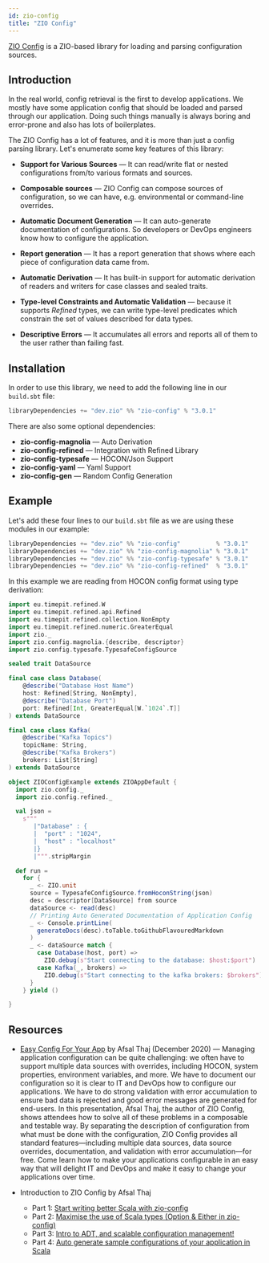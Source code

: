 ```yaml
---
id: zio-config
title: "ZIO Config"
---
```


[ZIO Config](https://zio.github.io/zio-config/) is a ZIO-based library for loading and parsing configuration sources.

## Introduction
In the real world, config retrieval is the first to develop applications. We mostly have some application config that should be loaded and parsed through our application. Doing such things manually is always boring and error-prone and also has lots of boilerplates.

The ZIO Config has a lot of features, and it is more than just a config parsing library. Let's enumerate some key features of this library:

- **Support for Various Sources** — It can read/write flat or nested configurations from/to various formats and sources.

- **Composable sources** — ZIO Config can compose sources of configuration, so we can have, e.g. environmental or command-line overrides.

- **Automatic Document Generation** — It can auto-generate documentation of configurations. So developers or DevOps engineers know how to configure the application.

- **Report generation** — It has a report generation that shows where each piece of configuration data came from.

- **Automatic Derivation** — It has built-in support for automatic derivation of readers and writers for case classes and sealed traits.

- **Type-level Constraints and Automatic Validation** — because it supports _Refined_ types, we can write type-level predicates which constrain the set of values described for data types.

- **Descriptive Errors** — It accumulates all errors and reports all of them to the user rather than failing fast.

## Installation

In order to use this library, we need to add the following line in our `build.sbt` file:

```scala
libraryDependencies += "dev.zio" %% "zio-config" % "3.0.1" 
```

There are also some optional dependencies:
- **zio-config-magnolia** — Auto Derivation
- **zio-config-refined** — Integration with Refined Library
- **zio-config-typesafe** — HOCON/Json Support
- **zio-config-yaml** — Yaml Support
- **zio-config-gen** — Random Config Generation

## Example

Let's add these four lines to our `build.sbt` file as we are using these modules in our example:

```scala
libraryDependencies += "dev.zio" %% "zio-config"          % "3.0.1"
libraryDependencies += "dev.zio" %% "zio-config-magnolia" % "3.0.1"
libraryDependencies += "dev.zio" %% "zio-config-typesafe" % "3.0.1"
libraryDependencies += "dev.zio" %% "zio-config-refined"  % "3.0.1"
```

In this example we are reading from HOCON config format using type derivation:

```scala mdoc:compile-only
import eu.timepit.refined.W
import eu.timepit.refined.api.Refined
import eu.timepit.refined.collection.NonEmpty
import eu.timepit.refined.numeric.GreaterEqual
import zio._
import zio.config.magnolia.{describe, descriptor}
import zio.config.typesafe.TypesafeConfigSource

sealed trait DataSource

final case class Database(
    @describe("Database Host Name")
    host: Refined[String, NonEmpty],
    @describe("Database Port")
    port: Refined[Int, GreaterEqual[W.`1024`.T]]
) extends DataSource

final case class Kafka(
    @describe("Kafka Topics")
    topicName: String,
    @describe("Kafka Brokers")
    brokers: List[String]
) extends DataSource

object ZIOConfigExample extends ZIOAppDefault {
  import zio.config._
  import zio.config.refined._

  val json =
    s"""
       |"Database" : {
       |  "port" : "1024",
       |  "host" : "localhost"
       |}
       |""".stripMargin

  def run =
    for {
      _ <- ZIO.unit
      source = TypesafeConfigSource.fromHoconString(json)
      desc = descriptor[DataSource] from source
      dataSource <- read(desc)
      // Printing Auto Generated Documentation of Application Config
      _ <- Console.printLine(
        generateDocs(desc).toTable.toGithubFlavouredMarkdown
      )
      _ <- dataSource match {
        case Database(host, port) =>
          ZIO.debug(s"Start connecting to the database: $host:$port")
        case Kafka(_, brokers) =>
          ZIO.debug(s"Start connecting to the kafka brokers: $brokers")
      }
    } yield ()

}
```

## Resources

- [Easy Config For Your App](https://www.youtube.com/watch?v=4SrSKluyyKo) by Afsal Thaj (December 2020) — Managing application configuration can be quite challenging: we often have to support multiple data sources with overrides, including HOCON, system properties, environment variables, and more. We have to document our configuration so it is clear to IT and DevOps how to configure our applications. We have to do strong validation with error accumulation to ensure bad data is rejected and good error messages are generated for end-users. In this presentation, Afsal Thaj, the author of ZIO Config, shows attendees how to solve all of these problems in a composable and testable way. By separating the description of configuration from what must be done with the configuration, ZIO Config provides all standard features—including multiple data sources, data source overrides, documentation, and validation with error accumulation—for free. Come learn how to make your applications configurable in an easy way that will delight IT and DevOps and make it easy to change your applications over time.

- Introduction to ZIO Config by Afsal Thaj
    - Part 1: [Start writing better Scala with zio-config](https://www.youtube.com/watch?v=l5CVQmSp7fY)
    - Part 2: [Maximise the use of Scala types (Option & Either in zio-config)](https://www.youtube.com/watch?v=SusCbrSK5eA&t=0s)
    - Part 3: [Intro to ADT, and scalable configuration management!](https://www.youtube.com/watch?v=LGo_g1GK6_k&t=0s)
    - Part 4: [Auto generate sample configurations of your application in Scala](https://www.youtube.com/watch?v=--mcs4HztJY&t=0s)
